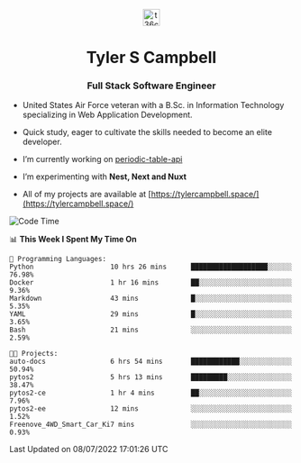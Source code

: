 <p align="center">
<a href="https://www.linkedin.com/in/t36campbell" target="blank"><img align="center" src="https://ik.imagekit.io/t36campbell/Portfolio/linkedin.png.original_m8bbGgPh6.png" alt="t36campbell" height="30" width="30" /></a>
</p>
<h1 align="center">Tyler S Campbell</h1>
<h3 align="center">Full Stack Software Engineer</h3>

* United States Air Force veteran with a B.Sc. in Information Technology specializing in Web Application Development. 

* Quick study, eager to cultivate the skills needed to become an elite developer.

* I’m currently working on [periodic-table-api](https://github.com/t36campbell/periodic-table-api)

* I’m experimenting with **Nest, Next and Nuxt**

* All of my projects are available at [https://tylercampbell.space/](https://tylercampbell.space/)

<!--START_SECTION:waka-->
![Code Time](http://img.shields.io/badge/Code%20Time-1%2C698%20hrs%208%20mins-blue)

📊 **This Week I Spent My Time On** 

```text
💬 Programming Languages: 
Python                   10 hrs 26 mins      ███████████████████░░░░░░   76.98% 
Docker                   1 hr 16 mins        ██░░░░░░░░░░░░░░░░░░░░░░░   9.36% 
Markdown                 43 mins             █░░░░░░░░░░░░░░░░░░░░░░░░   5.35% 
YAML                     29 mins             █░░░░░░░░░░░░░░░░░░░░░░░░   3.65% 
Bash                     21 mins             ░░░░░░░░░░░░░░░░░░░░░░░░░   2.59%

🐱‍💻 Projects: 
auto-docs                6 hrs 54 mins       ████████████░░░░░░░░░░░░░   50.94% 
pytos2                   5 hrs 13 mins       █████████░░░░░░░░░░░░░░░░   38.47% 
pytos2-ce                1 hr 4 mins         ██░░░░░░░░░░░░░░░░░░░░░░░   7.96% 
pytos2-ee                12 mins             ░░░░░░░░░░░░░░░░░░░░░░░░░   1.52% 
Freenove_4WD_Smart_Car_Ki7 mins              ░░░░░░░░░░░░░░░░░░░░░░░░░   0.93%

```


 Last Updated on 08/07/2022 17:01:26 UTC
<!--END_SECTION:waka-->

